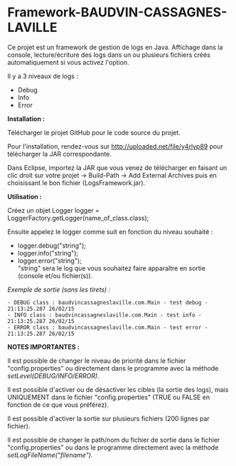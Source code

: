 # Framework-BAUDVIN-CASSAGNES-LAVILLE

Ce projet est un framework de gestion de logs en Java.
Affichage dans la console, lecture/écriture des logs dans un ou plusieurs fichiers créés automatiquement si vous activez l'option.

Il y a 3 niveaux de logs :

  - Debug
  - Info
  - Error

**Installation :** 
  
  Télécharger le projet GitHub pour le code source du projet.
  
  Pour l'installation, rendez-vous sur http://uploaded.net/file/y4rlyp89 pour télécharger la JAR correspondante.
  
  Dans Eclipse, importez la JAR que vous venez de télécharger en faisant un clic droit sur votre projet -> Build-Path -> Add External Archives puis en choisissant le bon fichier (LogsFramework.jar).
  
  
**Utilisation :**

  Créez un objet Logger logger = LoggerFactory.getLogger(name_of_class.class);
  
  Ensuite appelez le logger comme suit en fonction du niveau souhaité :

  - logger.debug("string");
  - logger.info("string");
  - logger.error("string");  
  "string" sera le log que vous souhaitez faire apparaître en sortie (console et/ou fichier(s)).


  *Exemple de sortie (sans les tirets) :*

    - DEBUG class : baudvincassagneslaville.com.Main - test debug - 21:13:25.287 26/02/15
    - INFO class : baudvincassagneslaville.com.Main - test info - 21:13:25.287 26/02/15
    - ERROR class : baudvincassagneslaville.com.Main - test error - 21:13:25.287 26/02/15

**NOTES IMPORTANTES :**

  Il est possible de changer le niveau de priorité dans le fichier "config.properties" ou directement dans le programme avec la méthode *setLevel(DEBUG/INFO/ERROR)*.
  
  Il est possible d'activer ou de désactiver les cibles (la sortie des logs), mais UNIQUEMENT dans le fichier "config.properties" (TRUE ou FALSE en fonction de ce que vous préférez).
  
  Il est possible d'activer la sortie sur plusieurs fichiers (200 lignes par fichier).
  
  Il est possible de changer le path/nom du fichier de sortie dans le fichier "config.properties" ou dans le programme directement avec la méthode *setLogFileName("filename")*.
